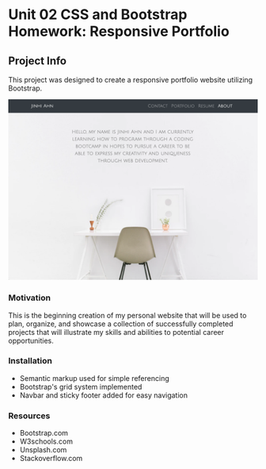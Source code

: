 # Unit 02 CSS and Bootstrap Homework: Responsive Portfolio

## Project Info

This project was designed to create a responsive portfolio website utilizing Bootstrap. 

![screenshot](Assets/Images/Portfolio.png)

### Motivation

This is the beginning creation of my personal website that will be used to plan, organize, and showcase a collection of successfully completed projects that will illustrate my skills and abilities to potential career opportunities. 

### Installation

* Semantic markup used for simple referencing
* Bootstrap's grid system implemented
* Navbar and sticky footer added for easy navigation

### Resources 

* Bootstrap.com
* W3schools.com
* Unsplash.com 
* Stackoverflow.com
